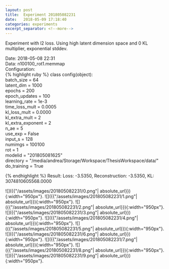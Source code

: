```yaml
---
layout: post
title:  Experiment 201805082231
date:   2018-05-09 17:18:40
categories: experiments
excerpt_separator: <!--more-->
---
```

Experiment with l2 loss. Using high latent dimension space and 0 KL multiplier, exponential stddev.

 <!--more-->
Date: 2018-05-08 22:31  
Data: n100100_rot1.memmap  
Configuration:   
{% highlight ruby %}
class config(object):  
    batch_size = 64  
    latent_dim = 1000  
    epochs = 200  
    epoch_updates = 100  
    learning_rate = 1e-3   
    time_loss_mult = 0.0005   
    kl_loss_mult = 0.0000  
    kl_extra_mult = 2   
    kl_extra_exponent = 2  
    n_ae = 5  
    use_exp = False  
    input_s = 128  
    numimgs = 100100  
    rot = 1  
    modelid = "201805081625"  
    directory = "/media/andrea/Storage/Workspace/ThesisWorkspace/data/"  
    do_training = True  
  
{% endhighlight %}
Result: Loss: -3.5350, Reconstruction: -3.5350, KL: 3074810605568.0000  

![]({{"/assets/images/201805082231/0.png"| absolute_url}}){:width="950px"}.
![]({{"/assets/images/201805082231/1.png"| absolute_url}}){:width="950px"}.
![]({{"/assets/images/201805082231/2.png"| absolute_url}}){:width="950px"}.
![]({{"/assets/images/201805082231/3.png"| absolute_url}}){:width="950px"}.
![]({{"/assets/images/201805082231/4.png"| absolute_url}}){:width="950px"}.
![]({{"/assets/images/201805082231/5.png"| absolute_url}}){:width="950px"}.
![]({{"/assets/images/201805082231/6.png"| absolute_url}}){:width="950px"}.
![]({{"/assets/images/201805082231/7.png"| absolute_url}}){:width="950px"}.
![]({{"/assets/images/201805082231/8.png"| absolute_url}}){:width="950px"}.
![]({{"/assets/images/201805082231/9.png"| absolute_url}}){:width="950px"}.
